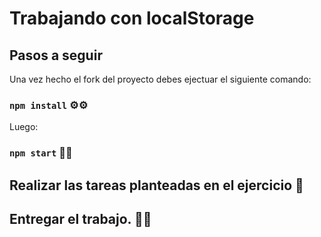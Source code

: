 # Trabajando con localStorage

## Pasos a seguir

Una vez hecho el fork del proyecto debes ejectuar el siguiente comando:

### `npm install` ⚙️⚙️

Luego:

### `npm start` 🚀🚀

## Realizar las tareas planteadas en el ejercicio 💪

## Entregar el trabajo. 🎉🎉
